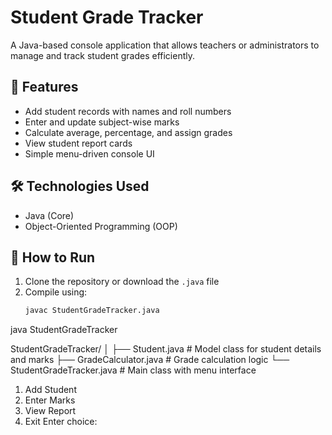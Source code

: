 # Student Grade Tracker

A Java-based console application that allows teachers or administrators to manage and track student grades efficiently.

## 📌 Features

- Add student records with names and roll numbers
- Enter and update subject-wise marks
- Calculate average, percentage, and assign grades
- View student report cards
- Simple menu-driven console UI

## 🛠️ Technologies Used

- Java (Core)
- Object-Oriented Programming (OOP)

## 🚀 How to Run

1. Clone the repository or download the `.java` file
2. Compile using:
   ```bash
   javac StudentGradeTracker.java

java StudentGradeTracker

StudentGradeTracker/
│
├── Student.java          # Model class for student details and marks
├── GradeCalculator.java  # Grade calculation logic
└── StudentGradeTracker.java  # Main class with menu interface

1. Add Student
2. Enter Marks
3. View Report
4. Exit
Enter choice:

